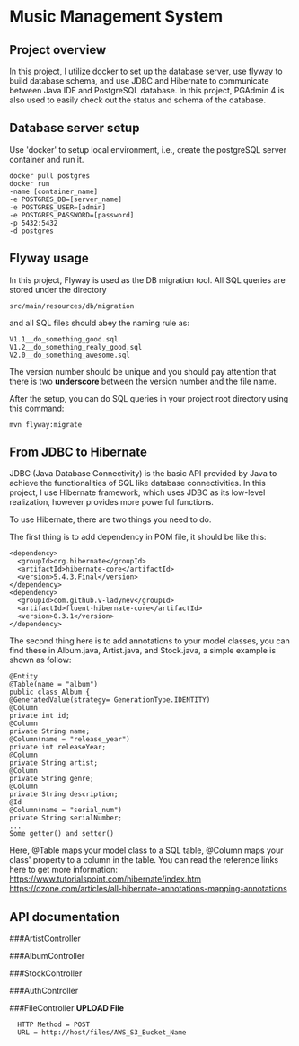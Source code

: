 # Music Management System

## Project overview

In this project, I utilize docker to set up the database server, use flyway to build database schema, and use JDBC and Hibernate to communicate between Java IDE and PostgreSQL database. In this project, PGAdmin 4 is also used to easily check out the status and schema of the database.

## Database server setup

Use 'docker' to setup local environment, i.e., create the postgreSQL server container and run it.

	docker pull postgres
	docker run 
	-name [container_name] 
	-e POSTGRES_DB=[server_name] 
	-e POSTGRES_USER=[admin] 
	-e POSTGRES_PASSWORD=[password]
	-p 5432:5432 
	-d postgres

## Flyway usage

In this project, Flyway is used as the DB migration tool. All SQL queries are stored under the directory

	src/main/resources/db/migration
	
and all SQL files should abey the naming rule as:

	V1.1__do_something_good.sql
	V1.2__do_something_realy_good.sql
	V2.0__do_something_awesome.sql
	
The version number should be unique and you should pay attention that there is two **underscore** between the version number and the file name.

After the setup, you can do SQL queries in your project root directory using this command:

	mvn flyway:migrate

## From JDBC to Hibernate

JDBC (Java Database Connectivity) is the basic API provided by Java to achieve the functionalities of SQL like database connectivities. In this project, I use Hibernate framework, which uses JDBC as its low-level realization, however provides more powerful functions.

To use Hibernate, there are two things you need to do.

The first thing is to add dependency in POM file, it should be like this:

	<dependency>
      <groupId>org.hibernate</groupId>
      <artifactId>hibernate-core</artifactId>
      <version>5.4.3.Final</version>
    </dependency>
    <dependency>
      <groupId>com.github.v-ladynev</groupId>
      <artifactId>fluent-hibernate-core</artifactId>
      <version>0.3.1</version>
    </dependency>

The second thing here is to add annotations to your model classes, you can find these in Album.java, Artist.java, and Stock.java, a simple example is shown as follow:
	
	@Entity
	@Table(name = "album")
	public class Album {
    @GeneratedValue(strategy= GenerationType.IDENTITY)
    @Column
    private int id;
    @Column
    private String name;
    @Column(name = "release_year")
    private int releaseYear;
    @Column
    private String artist;
    @Column
    private String genre;
    @Column
    private String description;
    @Id
    @Column(name = "serial_num")
    private String serialNumber;
    ...
    Some getter() and setter()

Here, @Table maps your model class to a SQL table, @Column maps your class' property to a column in the table.
You can read the reference links here to get more information:
https://www.tutorialspoint.com/hibernate/index.htm
https://dzone.com/articles/all-hibernate-annotations-mapping-annotations

## API documentation

###ArtistController<Under Construction>

###AlbumController<Under Construction>

###StockController<Under Construction>

###AuthController<Under Construction>

###FileController
**UPLOAD File**
```
  HTTP Method = POST
  URL = http://host/files/AWS_S3_Bucket_Name
```



	
